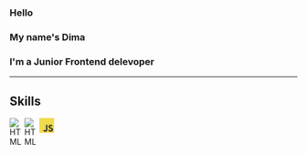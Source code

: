 ### Hello 
### My name's Dima
### I'm a Junior Frontend delevoper


---

## Skills
<img align="left" alt="HTML" width="26px" src="https://cdn-icons-png.flaticon.com/512/732/732212.png">
<img align="left" alt="HTML" width="26px" src="https://pngicon.ru/file/uploads/css3.png">
<img align="left" alt="HTML" width="26px" src="https://raw.githubusercontent.com/github/explore/80688e429a7d4ef2fca1e82350fe8e3517d3494d/topics/javascript/javascript.png">
